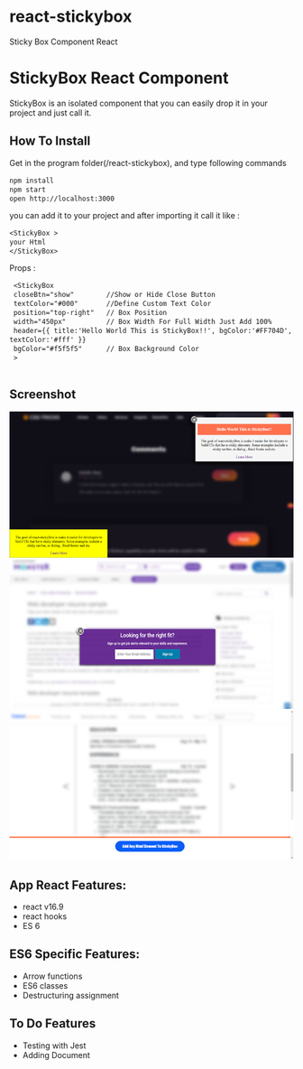 # react-stickybox
Sticky Box Component React

# StickyBox React Component 
StickyBox is an isolated component that you can easily drop it in your project and just call it.

## How To Install
Get in the program folder(/react-stickybox), and type following commands

```
npm install
npm start
open http://localhost:3000
```
you can add it to your project and after importing it call it like :

```
<StickyBox >
your Html
</StickyBox>
```

Props :

```
 <StickyBox 
 closeBtn="show"        //Show or Hide Close Button
 textColor="#000"       //Define Custom Text Color
 position="top-right"   // Box Position 
 width="450px"          // Box Width For Full Width Just Add 100%
 header={{ title:'Hello World This is StickyBox!!', bgColor:'#FF704D', textColor:'#fff' }} 
 bgColor="#f5f5f5"      // Box Background Color
 >
 
```

## Screenshot
![screenshot](https://github.com/mehrdad-safari/react-stickybox/blob/master/public/screenshot1.png)
![screenshot](https://github.com/mehrdad-safari/react-stickybox/blob/master/public/screenshot3.png)
![screenshot](https://github.com/mehrdad-safari/react-stickybox/blob/master/public/screenshot2.png)


## App React Features:
* react v16.9
* react hooks
* ES 6


## ES6 Specific Features:

* Arrow functions
* ES6 classes
* Destructuring assignment
 

##  To Do Features
* Testing with Jest
* Adding Document 



